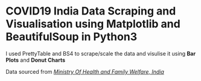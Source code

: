 # COVID19 India Data Scraping and Visualisation using Matplotlib and BeautifulSoup in Python3
<p>I used PrettyTable and BS4 to scrape/scale the data and visulise it using <b>Bar Plots</b> and <b>Donut Charts</b></p>
Data sourced from <em><a href="https://www.mohfw.gov.in">Ministry Of Health and Family Welfare, India</a></em>

